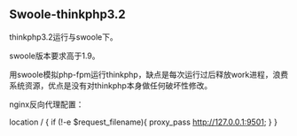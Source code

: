 ﻿Swoole-thinkphp3.2
----------
thinkphp3.2运行与swoole下。

swoole版本要求高于1.9。

用swoole模拟php-fpm运行thinkphp，缺点是每次运行过后释放work进程，浪费系统资源，优点是没有对thinkphp本身做任何破坏性修改。

nginx反向代理配置：

location / {
    if (!-e $request_filename){
        proxy_pass http://127.0.0.1:9501;
    }
}


